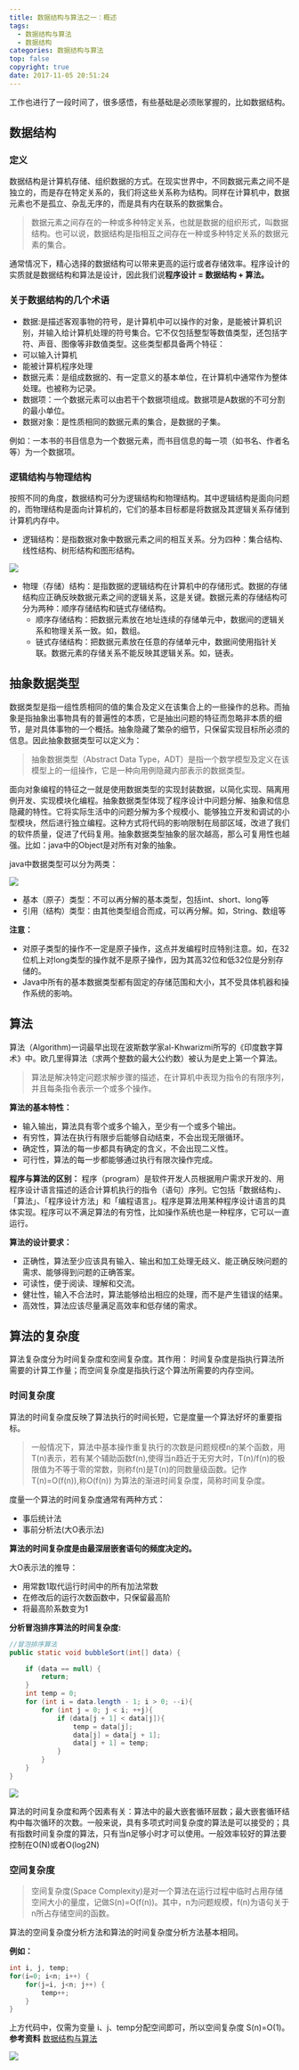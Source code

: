```yaml
---
title: 数据结构与算法之一：概述
tags:
  - 数据结构与算法
  - 数据结构
categories: 数据结构与算法
top: false
copyright: true
date: 2017-11-05 20:51:24
---
```

工作也进行了一段时间了，很多感悟，有些基础是必须账掌握的，比如数据结构。
<!--more-->
## 数据结构
### 定义
数据结构是计算机存储、组织数据的方式。在现实世界中，不同数据元素之间不是独立的，而是存在特定关系的，我们将这些关系称为结构。同样在计算机中，数据元素也不是孤立、杂乱无序的，而是具有内在联系的数据集合。
> 数据元素之间存在的一种或多种特定关系，也就是数据的组织形式，叫数据结构。也可以说，数据结构是指相互之间存在一种或多种特定关系的数据元素的集合。

通常情况下，精心选择的数据结构可以带来更高的运行或者存储效率。程序设计的实质就是数据结构和算法是设计，因此我们说**程序设计 = 数据结构 + 算法。**

### 关于数据结构的几个术语
* 数据:是描述客观事物的符号，是计算机中可以操作的对象，是能被计算机识别，并输入给计算机处理的符号集合。它不仅包括整型等数值类型，还包括字符、声音、图像等非数值类型。这些类型都具备两个特征：
 * 可以输入计算机
 * 能被计算机程序处理
* 数据元素：是组成数据的、有一定意义的基本单位，在计算机中通常作为整体处理。也被称为记录。
* 数据项：一个数据元素可以由若干个数据项组成。数据项是A数据的不可分割的最小单位。
* 数据对象：是性质相同的数据元素的集合，是数据的子集。

例如：一本书的书目信息为一个数据元素，而书目信息的每一项（如书名、作者名等）为一个数据项。

### 逻辑结构与物理结构
按照不同的角度，数据结构可分为逻辑结构和物理结构。其中逻辑结构是面向问题的，而物理结构是面向计算机的，它们的基本目标都是将数据及其逻辑关系存储到计算机内存中。
* 逻辑结构：是指数据对象中数据元素之间的相互关系。分为四种：集合结构、线性结构、树形结构和图形结构。

![](http://oankigr4l.bkt.clouddn.com/201808281532_363.png)

* 物理（存储）结构：是指数据的逻辑结构在计算机中的存储形式。数据的存储结构应正确反映数据元素之间的逻辑关系，这是关键。数据元素的存储结构可分为两种：顺序存储结构和链式存储结构。
  * 顺序存储结构：把数据元素放在地址连续的存储单元中，数据间的逻辑关系和物理关系一致。如，数组。
  * 链式存储结构：把数据元素放在任意的存储单元中，数据间使用指针关联。数据元素的存储关系不能反映其逻辑关系。如，链表。

## 抽象数据类型
数据类型是指一组性质相同的值的集合及定义在该集合上的一些操作的总称。而抽象是指抽象出事物具有的普遍性的本质，它是抽出问题的特征而忽略非本质的细节，是对具体事物的一个概括。抽象隐藏了繁杂的细节，只保留实现目标所必须的信息。因此抽象数据类型可以定义为：
> 抽象数据类型（Abstract Data Type，ADT）是指一个数学模型及定义在该模型上的一组操作，它是一种向用例隐藏内部表示的数据类型。

面向对象编程的特征之一就是使用数据类型的实现封装数据，以简化实现、隔离用例开发、实现模块化编程。抽象数据类型体现了程序设计中问题分解、抽象和信息隐藏的特性。它将实际生活中的问题分解为多个规模小、能够独立开发和调试的小型模块，然后进行独立编程。这种方式将代码的影响限制在局部区域，改进了我们的软件质量，促进了代码复用。抽象数据类型抽象的层次越高，那么可复用性也越强。比如：java中的Object是对所有对象的抽象。

java中数据类型可以分为两类：

![](http://oankigr4l.bkt.clouddn.com/201808281535_84.png)

* 基本（原子）类型：不可以再分解的基本类型，包括int、short、long等
* 引用（结构）类型：由其他类型组合而成，可以再分解。如，String、数组等

**注意：**
* 对原子类型的操作不一定是原子操作，这点并发编程时应特别注意。如，在32位机上对long类型的操作就不是原子操作，因为其高32位和低32位是分别存储的。
* Java中所有的基本数据类型都有固定的存储范围和大小，其不受具体机器和操作系统的影响。

## 算法
算法（Algorithm)一词最早出现在波斯数学家al-Khwarizmi所写的《印度数字算术》中。欧几里得算法（求两个整数的最大公约数）被认为是史上第一个算法。
> 算法是解决特定问题求解步骤的描述，在计算机中表现为指令的有限序列，并且每条指令表示一个或多个操作。

**算法的基本特性：**
* 输入输出，算法具有零个或多个输入，至少有一个或多个输出。
* 有穷性，算法在执行有限步后能够自动结束，不会出现无限循环。
* 确定性，算法的每一步都具有确定的含义，不会出现二义性。
* 可行性，算法的每一步都能够通过执行有限次操作完成。

**程序与算法的区别：**
程序（program）是软件开发人员根据用户需求开发的、用程序设计语言描述的适合计算机执行的指令（语句）序列。它包括「数据结构」、「算法」、「程序设计方法」和「编程语言」。程序是算法用某种程序设计语言的具体实现。程序可以不满足算法的有穷性，比如操作系统也是一种程序，它可以一直运行。

**算法的设计要求：**
* 正确性，算法至少应该具有输入、输出和加工处理无歧义、能正确反映问题的需求、能够得到问题的正确答案。
* 可读性，便于阅读、理解和交流。
* 健壮性，输入不合法时，算法能够给出相应的处理，而不是产生错误的结果。
* 高效性，算法应该尽量满足高效率和低存储的需求。

## 算法的复杂度
算法复杂度分为时间复杂度和空间复杂度。其作用： 时间复杂度是指执行算法所需要的计算工作量；而空间复杂度是指执行这个算法所需要的内存空间。
### 时间复杂度
算法的时间复杂度反映了算法执行的时间长短，它是度量一个算法好坏的重要指标。
> 一般情况下，算法中基本操作重复执行的次数是问题规模n的某个函数，用T(n)表示，若有某个辅助函数f(n),使得当n趋近于无穷大时，T(n)/f(n)的极限值为不等于零的常数，则称f(n)是T(n)的同数量级函数。记作T(n)=O(f(n)),称O(f(n)) 为算法的渐进时间复杂度，简称时间复杂度。

度量一个算法的时间复杂度通常有两种方式：
* 事后统计法
* 事前分析法(大O表示法)

**算法的时间复杂度是由最深层嵌套语句的频度决定的。**

大O表示法的推导：
* 用常数1取代运行时间中的所有加法常数
* 在修改后的运行次数函数中，只保留最高阶
* 将最高阶系数变为1

**分析冒泡排序算法的时间复杂度:**
```java
//冒泡排序算法
public static void bubbleSort(int[] data) {

    if (data == null) {
        return;
    }
    int temp = 0;
    for (int i = data.length - 1; i > 0; --i){
        for (int j = 0; j < i; ++j){
            if (data[j + 1] < data[j]){
                temp = data[j];
                data[j] = data[j + 1];
                data[j + 1] = temp;
            }
        }
    }
}
```
![](http://oankigr4l.bkt.clouddn.com/201808281548_970.png)

算法的时间复杂度和两个因素有关：算法中的最大嵌套循环层数；最大嵌套循环结构中每次循环的次数。一般来说，具有多项式时间复杂度的算法是可以接受的；具有指数时间复杂度的算法，只有当n足够小时才可以使用。一般效率较好的算法要控制在O(N)或者O(log2N)

### 空间复杂度
> 空间复杂度(Space Complexity)是对一个算法在运行过程中临时占用存储空间大小的量度，记做S(n)=O(f(n))。其中，n为问题规模，f(n)为语句关于n所占存储空间的函数。

算法的空间复杂度分析方法和算法的时间复杂度分析方法基本相同。

**例如：**
```java
int i, j, temp;
for(i=0; i<n; i++) {
    for(j=i, j<n; j++) {
        temp++;
    }
}
```
上方代码中，仅需为变量 i、j、temp分配空间即可，所以空间复杂度 S(n)=O(1)。
**参考资料**
[数据结构与算法](http://www.cnblogs.com/wangyingli/category/889107.html)

![](http://oankigr4l.bkt.clouddn.com/wexin.png)